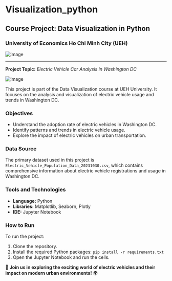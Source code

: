 # Visualization_python

## Course Project: Data Visualization in Python
### University of Economics Ho Chi Minh City (UEH)

![image](https://github.com/khanhphamj/Visualization_python/assets/120659979/854d0175-0cf4-4bf7-af5b-5faba23bc3f4)


---

**Project Topic:** *Electric Vehicle Car Analysis in Washington DC*

![image](https://github.com/khanhphamj/Visualization_python/assets/120659979/c2dc04a1-5643-4076-9c9f-ad99892def1c)


This project is part of the Data Visualization course at UEH University. It focuses on the analysis and visualization of electric vehicle usage and trends in Washington DC.

### Objectives
- Understand the adoption rate of electric vehicles in Washington DC.
- Identify patterns and trends in electric vehicle usage.
- Explore the impact of electric vehicles on urban transportation.

### Data Source
The primary dataset used in this project is `Electric_Vehicle_Population_Data_20231030.csv`, which contains comprehensive information about electric vehicle registrations and usage in Washington DC.

### Tools and Technologies
- **Language:** Python
- **Libraries:** Matplotlib, Seaborn, Plotly
- **IDE:** Jupyter Notebook

### How to Run
To run the project:
1. Clone the repository.
2. Install the required Python packages: `pip install -r requirements.txt`
3. Open the Jupyter Notebook and run the cells.

🚗 **Join us in exploring the exciting world of electric vehicles and their impact on modern urban environments!** 🌍
